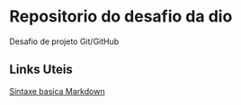 # Repositorio do desafio da dio
Desafio de projeto Git/GitHub

## Links Uteis
[Sintaxe basica Markdown](https://www.markdownguide.org/basic-syntax/)
